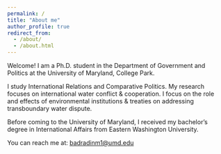 ```yaml
---
permalink: /
title: "About me"
author_profile: true
redirect_from: 
  - /about/
  - /about.html
---
```



Welcome! I am a Ph.D. student in the Department of Government and Politics at the University of Maryland, College Park.

I study International Relations and Comparative Politics. My research focuses on international water conflict & cooperation. I focus on the role and effects of environmental institutions & treaties on addressing transboundary water dispute.

Before coming to the University of Maryland, I received my bachelor’s degree in International Affairs from Eastern Washington University. 

 
You can reach me at:  badradinm1@umd.edu 